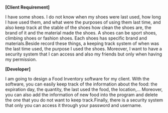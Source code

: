 **[Client Requirement]**
  
  I have some shoes. I do not know when my shoes were last used, how long I have used them, and what were the purposes of using them last time, and also keep track at the stable of the shoes how clean the shoes are, 
 the brand of it and the material made the shoes. A shoes can be sport shoes, climbing shoes or fashion shoes. Each shoes has specific brand and materials.Beside record these things, a keeping track system of when was the 
 last time used, the purpose I used the shoes. Moreover, I want to have a security system that I can access and also my friends but only when having my permission. 

**[Developer]**

  I am going to design a Food Inventory software for my client. With the software, you can easily keep track of the information about the food: the expiration day, the quantity, the last used the food, the location,... 
  Moreover, you can also add the information of new food into the program and delete the one that you do not want to keep track.Finally, there is a security system that only you can access it through your password and username.
  




  
